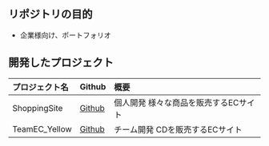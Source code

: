 ## リポジトリの目的  
- 企業様向け、ポートフォリオ  
  
## 開発したプロジェクト
| プロジェクト名 | Github                                                              | 概要                                              |
|:--------------|:--------------------------------------------------------------------|:-------------------------------------------------|
| ShoppingSite  | [Github](https://github.com/KazumaSakai/ShoppingSite "ShoppingSite")| 個人開発 様々な商品を販売するECサイト               |
| TeamEC_Yellow | [Github](https://github.com/KazumaSakai/TeamEC_Yellow "TeamEC_Yellow")     | チーム開発 CDを販売するECサイト                     |
